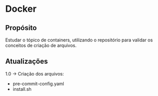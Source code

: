 # Docker


## Propósito

Estudar o tópico de containers, utilizando o repositório para validar os conceitos de criação de arquivos.



## Atualizações

1.0 -> Criação dos arquivos:

* pre-commit-config.yaml
* install.sh
